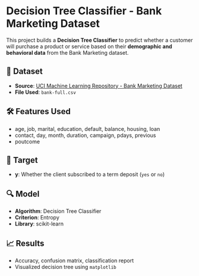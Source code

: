# Decision Tree Classifier - Bank Marketing Dataset

This project builds a **Decision Tree Classifier** to predict whether a customer will purchase a product or service based on their **demographic and behavioral data** from the Bank Marketing dataset.

## 📂 Dataset
- **Source**: [UCI Machine Learning Repository - Bank Marketing Dataset](https://archive.ics.uci.edu/ml/datasets/Bank+Marketing)
- **File Used**: `bank-full.csv`

## 🛠️ Features Used
- age, job, marital, education, default, balance, housing, loan
- contact, day, month, duration, campaign, pdays, previous
- poutcome

## 🎯 Target
- **y**: Whether the client subscribed to a term deposit (`yes` or `no`)

## 🔍 Model
- **Algorithm**: Decision Tree Classifier
- **Criterion**: Entropy
- **Library**: scikit-learn

## 📈 Results
- Accuracy, confusion matrix, classification report
- Visualized decision tree using `matplotlib`
